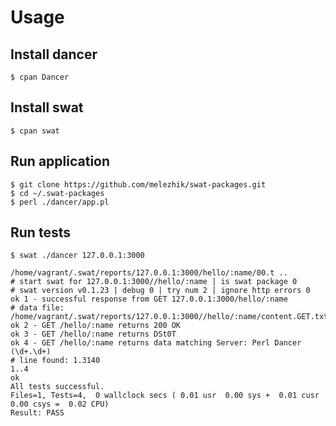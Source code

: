 # Usage

## Install dancer

    $ cpan Dancer

## Install swat

    $ cpan swat

## Run application

    $ git clone https://github.com/melezhik/swat-packages.git
    $ cd ~/.swat-packages
    $ perl ./dancer/app.pl
    
## Run tests


    $ swat ./dancer 127.0.0.1:3000    

    /home/vagrant/.swat/reports/127.0.0.1:3000/hello/:name/00.t ..
    # start swat for 127.0.0.1:3000//hello/:name | is swat package 0
    # swat version v0.1.23 | debug 0 | try num 2 | ignore http errors 0
    ok 1 - successful response from GET 127.0.0.1:3000/hello/:name
    # data file: /home/vagrant/.swat/reports/127.0.0.1:3000//hello/:name/content.GET.txt
    ok 2 - GET /hello/:name returns 200 OK
    ok 3 - GET /hello/:name returns DSt0T
    ok 4 - GET /hello/:name returns data matching Server: Perl Dancer (\d+.\d+)
    # line found: 1.3140
    1..4
    ok
    All tests successful.
    Files=1, Tests=4,  0 wallclock secs ( 0.01 usr  0.00 sys +  0.01 cusr  0.00 csys =  0.02 CPU)
    Result: PASS
    


